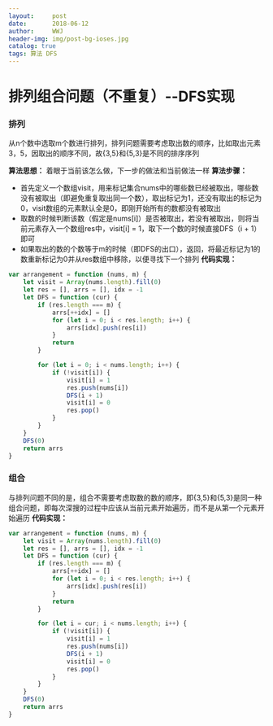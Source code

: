 ```yaml
---
layout:     post
date:       2018-06-12
author:     WWJ
header-img: img/post-bg-ioses.jpg
catalog: true
tags: 算法 DFS
---
```


# 排列组合问题（不重复）--DFS实现
### 排列
从n个数中选取m个数进行排列，排列问题需要考虑取出数的顺序，比如取出元素3，5，因取出的顺序不同，故{3,5}和{5,3}是不同的排序序列

**算法思想：** 着眼于当前该怎么做，下一步的做法和当前做法一样
**算法步骤：** 
* 首先定义一个数组visit，用来标记集合nums中的哪些数已经被取出，哪些数没有被取出（即避免重复取出同一个数），取出标记为1，还没有取出的标记为0，visit数组的元素默认全是0，即刚开始所有的数都没有被取出
* 取数的时候判断该数（假定是nums[i]）是否被取出，若没有被取出，则将当前元素存入一个数组res中，visit[i] = 1，取下一个数的时候直接DFS（i + 1）即可
* 如果取出的数的个数等于m的时候（即DFS的出口），返回，将最近标记为1的数重新标记为0并从res数组中移除，以便寻找下一个排列
**代码实现：**
```javascript
var arrangement = function (nums, m) {
    let visit = Array(nums.length).fill(0)
    let res = [], arrs = [], idx = -1
    let DFS = function (cur) {
        if (res.length === m) {
            arrs[++idx] = []
            for (let i = 0; i < res.length; i++) {
                arrs[idx].push(res[i])
            }
            return
        }

        for (let i = 0; i < nums.length; i++) {
            if (!visit[i]) {
                visit[i] = 1
                res.push(nums[i])
                DFS(i + 1)
                visit[i] = 0
                res.pop()
            }
        }
    }
    DFS(0)
    return arrs
}
```
### 组合
与排列问题不同的是，组合不需要考虑取数的数的顺序，即{3,5}和{5,3}是同一种组合问题，即每次深搜的过程中应该从当前元素开始遍历，而不是从第一个元素开始遍历
**代码实现：**
```javascript
var arrangement = function (nums, m) {
    let visit = Array(nums.length).fill(0)
    let res = [], arrs = [], idx = -1
    let DFS = function (cur) {
        if (res.length === m) {
            arrs[++idx] = []
            for (let i = 0; i < res.length; i++) {
                arrs[idx].push(res[i])
            }
            return
        }

        for (let i = cur; i < nums.length; i++) {
            if (!visit[i]) {
                visit[i] = 1
                res.push(nums[i])
                DFS(i + 1)
                visit[i] = 0
                res.pop()
            }
        }
    }
    DFS(0)
    return arrs
}
```
